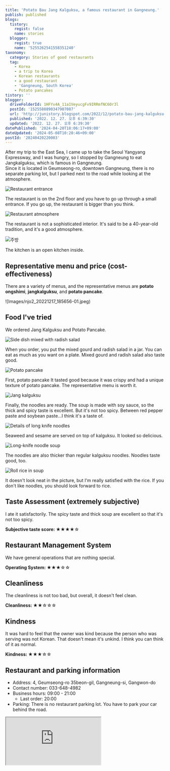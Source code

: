 ```yaml
---
title: 'Potato Bau Jang Kalguksu, a famous restaurant in Gangneung.'
publish: published
blogs:
  tistory:
    regist: false
    name: stories
  blogger:
    regist: true
    name: '5255262541558351240'
taxonomy:
  category: Stories of good restaurants
  tag:
    - Korea
    - a trip to Korea
    - Korean restaurants
    - a good restaurant
    - 'Gangneung, South Korea'
    - Potato pancakes
tistory: ''
blogger:
  driveFolderId: 1HFYv4A_11a1VeyucgFv9IRRmfNC6Or3l
  postId: '1525588890347907087'
  url: 'http://junistory.blogspot.com/2022/12/potato-bau-jang-kalguksu-famous.html'
  published: '2022. 12. 27. 오후 6:39:30'
  updated: '2022. 12. 27. 오후 6:39:30'
datePublished: '2024-04-20T18:06:17+09:00'
dateUpdated: '2024-05-08T10:20:46+09:00'
postId: '20240420220003'
---
```


After my trip to the East Sea, I came up to take the Seoul Yangyang Expressway, and I was hungry, so I stopped by Gangneung to eat Jangkalguksu, which is famous in Gangneung.  
Since it is located in Geumseong-ro, downtown Gangneung, there is no separate parking lot, but I parked next to the road while looking at the atmosphere.

![Restaurant entrance](./images/njo2_20221217_192447-01.jpeg)

The restaurant is on the 2nd floor and you have to go up through a small entrance. If you go up, the restaurant is bigger than you think.

![Restaurant atmosphere](./images/njo2_20221217_185725-01.jpeg)

The restaurant is not a sophisticated interior. It's said to be a 40-year-old tradition, and it's a good atmosphere.

![주방](./images/njo2_20221217_190010-01.jpeg)

The kitchen is an open kitchen inside.

## Representative menu and price (cost-effectiveness)

There are a variety of menus, and the representative menus are **potato ongshimi**, **jangkalguksu**, and **potato pancake**.

![Images/njo2_20221217_185656-01.jpeg)

## Food I've tried

We ordered Jang Kalguksu and Potato Pancake.

![Side dish mixed with radish salad](./images/njo2_20221217_185756-01.jpeg)

When you order, you put the mixed gourd and radish salad in a jar. You can eat as much as you want on a plate. Mixed gourd and radish salad also taste good.

![Potato pancake](./images/njo2_20221217_190219-01.jpeg)

First, potato pancake It tasted good because it was crispy and had a unique texture of potato pancake. The representative menu is worth it.

![Jang kalguksu](./images/njo2_20221217_190329-01.jpeg)

Finally, the noodles are ready. The soup is made with soy sauce, so the thick and spicy taste is excellent. But it's not too spicy. Between red pepper paste and soybean paste...I think it's a taste of.

![Details of long knife noodles](./images/njo2_20221217_190337-01.jpeg)

Seaweed and sesame are served on top of kalguksu. It looked so delicious.

![Long-knife noodle soup](./images/njo2_20221217_190409-01.jpeg)

The noodles are also thicker than regular kalguksu noodles. Noodles taste good, too.

![Roll rice in soup](./images/njo2_20221217_191435-01.jpeg)

It doesn't look neat in the picture, but I'm really satisfied with the rice. If you don't like noodles, you should look forward to rice.

## Taste Assessment (extremely subjective)

I ate it satisfactorily. The spicy taste and thick soup are excellent so that it's not too spicy.

<div class='alert alert-info'>
<b>Subjective taste score: </b> ★★★★☆
</div>

## Restaurant Management System

We have general operations that are nothing special.

<div class='alert alert-info'>
<b>Operating System: </b> ★★★☆☆
</div>

## Cleanliness

The cleanliness is not too bad, but overall, it doesn't feel clean.

<div class='alert alert-info'>
<b>Cleanliness: </b> ★★☆☆☆
</div>

## Kindness

It was hard to feel that the owner was kind because the person who was serving was not Korean. That doesn't mean it's unkind. I think you can think of it as normal.

<div class='alert alert-info'>
<b>Kindness: </b> ★★★☆☆
</div>

## Restaurant and parking information

- Address: 4, Geumseong-ro 35beon-gil, Gangneung-si, Gangwon-do
- Contact number: 033-648-4982
- Business hours: 09:00 - 21:00
  - Last order: 20:00
- Parking: There is no restaurant parking lot. You have to park your car behind the road.

<div class='embed-responsive embed-responsive-16by9'>
<iframe src='https://www.google.com/maps/embed?pb=!1m18!1m12!1m3!1d3154.5778616637613!2d128.89256373128703!3d37.75304655646589!2m3!1f0!2f0!3f0!3m2!1i1024!2i768!4f13.1!3m3!1m2!1s0x3561e5fbcff7a757%3A0xe43cce10a77db329!2z6rCQ7J6Q67CU7Jqw!5e0!3m2!1sko!2skr!4v1672128418845!5m2!1sko!2skr' class='embed-responsive-item' allowfullscreen></iframe>
</div>
